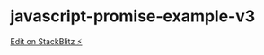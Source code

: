 # javascript-promise-example-v3

[Edit on StackBlitz ⚡️](https://stackblitz.com/edit/javascript-promise-example-v3)